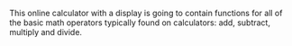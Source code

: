 
This online calculator with a display is going to contain functions for all of the basic math operators typically found on calculators: add, subtract, multiply and divide.

